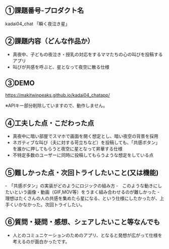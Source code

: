
## ①課題番号-プロダクト名

kadai04_chat
「瞬く夜泣き星」

## ②課題内容（どんな作品か）

- 真夜中、子どもの夜泣き・授乳の対応をするママたちの心の叫びを投稿するアプリ
- 叫びが共感を呼ぶと、星となって夜空に散る仕様

## ③DEMO

https://makitwinpeaks.github.io/kadai04_chatapp/

※APIキー部分削除していますので、動作しません。

## ④工夫した点・こだわった点

- 真夜中に暗い部屋でスマホで画面を開く想定とし、暗い夜空の背景を採用
- ネガティブな叫び（夫に対する苛立ちなど）を投稿しても、「共感ボタン」を誰かに押してもらうと夜空に星となって昇華する仕様
- 不特定多数のユーザーに同時に投稿してもらうような想定をしている点
  
## ⑤難しかった点・次回トライしたいこと(又は機能)

‐　「共感ボタン」の実装がどのようにロジックの組み方
‐　このような動きにしたいという画像・動画（GIF,MOV等）をうまく組み合わせるのが難しかった
-　理想はたくさんの人の共感を集めたら星になる、という仕様にしたかったが、上手くいかなかった。次回トライしたい。

## ⑥質問・疑問・感想、シェアしたいこと等なんでも

- 人とのコミュニケーションのためのアプリ、となると発想が広がって仕様を考えるのが面白かったです。



